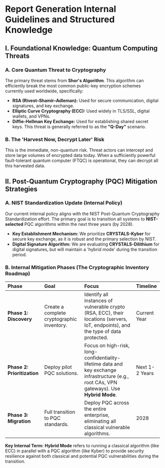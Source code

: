 # Report Generation Internal Guidelines and Structured Knowledge

## I. Foundational Knowledge: Quantum Computing Threats

### A. Core Quantum Threat to Cryptography
The primary threat stems from **Shor's Algorithm**. This algorithm can efficiently break the most common public-key encryption schemes currently used worldwide, specifically:
* **RSA (Rivest–Shamir–Adleman):** Used for secure communication, digital signatures, and key exchange.
* **Elliptic Curve Cryptography (ECC):** Used widely in TLS/SSL, digital wallets, and VPNs.
* **Diffie-Hellman Key Exchange:** Used for establishing shared secret keys.
    This threat is generally referred to as the **"Q-Day"** scenario.

### B. The 'Harvest Now, Decrypt Later' Risk
This is the immediate, non-quantum risk. Threat actors can intercept and store large volumes of encrypted data today. When a sufficiently powerful fault-tolerant quantum computer (FTQC) is operational, they can decrypt all this harvested data.

## II. Post-Quantum Cryptography (PQC) Mitigation Strategies

### A. NIST Standardization Update (Internal Policy)
Our current internal policy aligns with the NIST Post-Quantum Cryptography Standardization effort. The primary goal is to transition all systems to **NIST-selected** PQC algorithms within the next three years (by 2028).

* **Key Establishment Mechanism:** We prioritize **CRYSTALS-Kyber** for secure key exchange, as it is robust and the primary selection by NIST.
* **Digital Signature Algorithm:** We are evaluating **CRYSTALS-Dilithium** for digital signatures, but will maintain a 'hybrid mode' during the transition period.

### B. Internal Mitigation Phases (The Cryptographic Inventory Roadmap)

| Phase | Goal | Focus | Timeline |
| :--- | :--- | :--- | :--- |
| **Phase 1: Discovery** | Create a complete cryptographic inventory. | Identify all instances of vulnerable crypto (RSA, ECC), their locations (servers, IoT, endpoints), and the type of data protected. | Current Year |
| **Phase 2: Prioritization**| Deploy pilot PQC solutions. | Focus on high-risk, long-confidentiality-lifetime data and key exchange infrastructure (e.g., root CAs, VPN gateways). Use **Hybrid Mode**. | Next 1-2 Years |
| **Phase 3: Migration** | Full transition to PQC standards. | Deploy PQC across the entire enterprise, eliminating all classical vulnerable algorithms. | 2028 |

**Key Internal Term:** **Hybrid Mode** refers to running a classical algorithm (like ECC) in parallel with a PQC algorithm (like Kyber) to provide security resilience against both classical and potential PQC vulnerabilities during the transition.